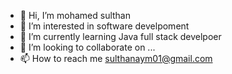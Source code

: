 - 👋 Hi, I’m mohamed sulthan
- 👀 I’m interested in software develpoment 
- 🌱 I’m currently learning Java full stack develpoer
- 💞️ I’m looking to collaborate on ...
- 📫 How to reach me sulthanaym01@gmail.com

<!---
Sulthan02/Sulthan02 is a ✨ special ✨ repository because its `README.md` (this file) appears on your GitHub profile.
You can click the Preview link to take a look at your changes.
--->
